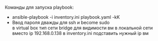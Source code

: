 Команды для запуска playbook:
- ansible-playbook -i inventory.ini playbook.yaml -kK
- Ввод пароля дважды для ssh и become sudo\
в virtual box тип сети bridge для видимости вм в локальной сети
вместо ip 192.168.0.138 в inventory.ini подставить нужный ip вм
